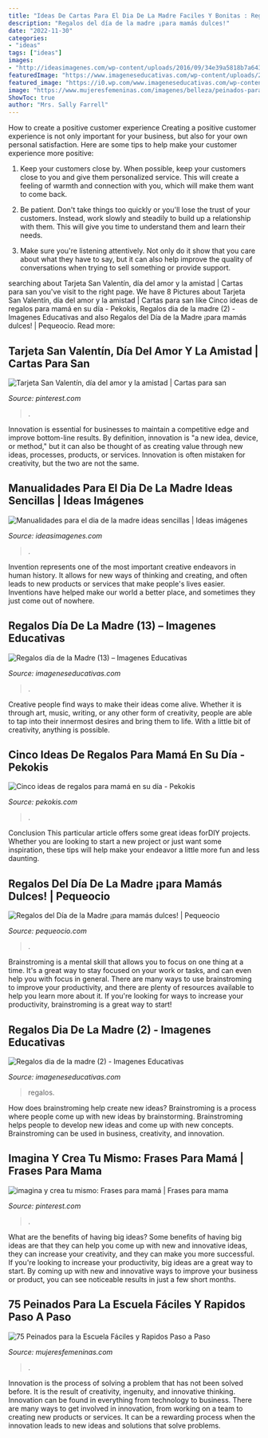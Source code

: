 ```yaml
---
title: "Ideas De Cartas Para El Dia De La Madre Faciles Y Bonitas : Regalos Dia De La Madre (2)"
description: "Regalos del día de la madre ¡para mamás dulces!"
date: "2022-11-30"
categories:
- "ideas"
tags: ["ideas"]
images:
- "http://ideasimagenes.com/wp-content/uploads/2016/09/34e39a5818b7a643c207ae29030445a4.jpg"
featuredImage: "https://www.imageneseducativas.com/wp-content/uploads/2015/04/Regalos-día-de-la-Madre-13.jpg"
featured_image: "https://i0.wp.com/www.imageneseducativas.com/wp-content/uploads/2015/04/Regalos-dia-de-la-madre-2.jpg?ssl=1"
image: "https://www.mujeresfemeninas.com/imagenes/belleza/peinados-para-la-escuela.jpg"
ShowToc: true
author: "Mrs. Sally Farrell"
---
```



How to create a positive customer experience
Creating a positive customer experience is not only important for your business, but also for your own personal satisfaction. Here are some tips to help make your customer experience more positive:
1. Keep your customers close by. When possible, keep your customers close to you and give them personalized service. This will create a feeling of warmth and connection with you, which will make them want to come back.

2. Be patient. Don't take things too quickly or you'll lose the trust of your customers. Instead, work slowly and steadily to build up a relationship with them. This will give you time to understand them and learn their needs.

3. Make sure you're listening attentively. Not only do it show that you care about what they have to say, but it can also help improve the quality of conversations when trying to sell something or provide support.

	

		
searching about Tarjeta San Valentín, día del amor y la amistad | Cartas para san you've visit to the right page. We have 8 Pictures about Tarjeta San Valentín, día del amor y la amistad | Cartas para san like Cinco ideas de regalos para mamá en su día - Pekokis, Regalos dia de la madre (2) - Imagenes Educativas and also Regalos del Día de la Madre ¡para mamás dulces! | Pequeocio. Read more:
		
    
## Tarjeta San Valentín, Día Del Amor Y La Amistad | Cartas Para San

<img loading=lazy src="https://i.pinimg.com/originals/16/e5/b6/16e5b6963f55c9a7fc962f7dfa252a17.jpg" onerror="this.onerror=null;this.src='https://tse1.mm.bing.net/th?id=OIP.FzE0XlrB1Se35239Qgas1wHaJ4&amp;pid=15.1';" alt="Tarjeta San Valentín, día del amor y la amistad | Cartas para san">

_Source: pinterest.com_

>. 

	

Innovation is essential for businesses to maintain a competitive edge and improve bottom-line results. By definition, innovation is "a new idea, device, or method," but it can also be thought of as creating value through new ideas, processes, products, or services. Innovation is often mistaken for creativity, but the two are not the same.

    
## Manualidades Para El Dia De La Madre Ideas Sencillas | Ideas Imágenes

<img loading=lazy src="http://ideasimagenes.com/wp-content/uploads/2016/09/34e39a5818b7a643c207ae29030445a4.jpg" onerror="this.onerror=null;this.src='https://tse3.mm.bing.net/th?id=OIP.GttliQes-drZx8xtFmW0sAHaKq&amp;pid=15.1';" alt="Manualidades para el dia de la madre ideas sencillas | Ideas imágenes">

_Source: ideasimagenes.com_

>. 

	

Invention represents one of the most important creative endeavors in human history. It allows for new ways of thinking and creating, and often leads to new products or services that make people's lives easier. Inventions have helped make our world a better place, and sometimes they just come out of nowhere.

    
## Regalos Día De La Madre (13) – Imagenes Educativas

<img loading=lazy src="https://www.imageneseducativas.com/wp-content/uploads/2015/04/Regalos-día-de-la-Madre-13.jpg" onerror="this.onerror=null;this.src='https://tse4.mm.bing.net/th?id=OIP.SKIAaZ-r1dS_yhhekwz0wwHaJ3&amp;pid=15.1';" alt="Regalos día de la Madre (13) – Imagenes Educativas">

_Source: imageneseducativas.com_

>. 

	

Creative people find ways to make their ideas come alive. Whether it is through art, music, writing, or any other form of creativity, people are able to tap into their innermost desires and bring them to life. With a little bit of creativity, anything is possible.

    
## Cinco Ideas De Regalos Para Mamá En Su Día - Pekokis

<img loading=lazy src="https://www.pekokis.com/wp-content/uploads/2017/05/flor-1024x768.jpg" onerror="this.onerror=null;this.src='https://tse2.mm.bing.net/th?id=OIP.1rBCGNVcdGbV7jbXVEZUswHaFj&amp;pid=15.1';" alt="Cinco ideas de regalos para mamá en su día - Pekokis">

_Source: pekokis.com_

>. 

	

Conclusion
This particular article offers some great ideas forDIY projects. Whether you are looking to start a new project or just want some inspiration, these tips will help make your endeavor a little more fun and less daunting.

    
## Regalos Del Día De La Madre ¡para Mamás Dulces! | Pequeocio

<img loading=lazy src="https://www.pequeocio.com/wp-content/uploads/2016/04/recetas-dia-madre-2.jpg" onerror="this.onerror=null;this.src='https://tse3.mm.bing.net/th?id=OIP.NkhapQN_2gPAXD0TXOyivQHaJ4&amp;pid=15.1';" alt="Regalos del Día de la Madre ¡para mamás dulces! | Pequeocio">

_Source: pequeocio.com_

>. 

	

Brainstroming is a mental skill that allows you to focus on one thing at a time. It's a great way to stay focused on your work or tasks, and can even help you with focus in general. There are many ways to use brainstroming to improve your productivity, and there are plenty of resources available to help you learn more about it. If you're looking for ways to increase your productivity, brainstroming is a great way to start!

    
## Regalos Dia De La Madre (2) - Imagenes Educativas

<img loading=lazy src="https://i0.wp.com/www.imageneseducativas.com/wp-content/uploads/2015/04/Regalos-dia-de-la-madre-2.jpg?ssl=1" onerror="this.onerror=null;this.src='https://tse4.mm.bing.net/th?id=OIP.uZiol52xzBT148iVp4EDWQHaK-&amp;pid=15.1';" alt="Regalos dia de la madre (2) - Imagenes Educativas">

_Source: imageneseducativas.com_

>regalos. 

	

How does brainstroming help create new ideas?
Brainstroming is a process where people come up with new ideas by brainstorming. Brainstroming helps people to develop new ideas and come up with new concepts. Brainstroming can be used in business, creativity, and innovation.

    
## Imagina Y Crea Tu Mismo: Frases Para Mamá | Frases Para Mama

<img loading=lazy src="https://i.pinimg.com/736x/50/b5/79/50b5796deccf78098ead6e3d128c5007--mothers-quotes.jpg" onerror="this.onerror=null;this.src='https://tse4.mm.bing.net/th?id=OIP.uFbstcgOntGTCSASLVLBZAHaJ4&amp;pid=15.1';" alt="imagina y crea tu mismo: Frases para mamá | Frases para mama">

_Source: pinterest.com_

>. 

	

What are the benefits of having big ideas?
Some benefits of having big ideas are that they can help you come up with new and innovative ideas, they can increase your creativity, and they can make you more successful. If you're looking to increase your productivity, big ideas are a great way to start. By coming up with new and innovative ways to improve your business or product, you can see noticeable results in just a few short months.

    
## 75 Peinados Para La Escuela Fáciles Y Rapidos Paso A Paso

<img loading=lazy src="https://www.mujeresfemeninas.com/imagenes/belleza/peinados-para-la-escuela.jpg" onerror="this.onerror=null;this.src='https://tse3.mm.bing.net/th?id=OIP.HfwgKn8QJL7rTrsk1NCjSQHaEO&amp;pid=15.1';" alt="75 Peinados para la Escuela Fáciles y Rapidos Paso a Paso">

_Source: mujeresfemeninas.com_

>. 

	

Innovation is the process of solving a problem that has not been solved before. It is the result of creativity, ingenuity, and innovative thinking. Innovation can be found in everything from technology to business. There are many ways to get involved in innovation, from working on a team to creating new products or services. It can be a rewarding process when the innovation leads to new ideas and solutions that solve problems.

